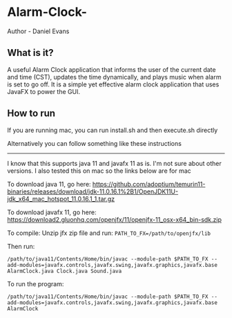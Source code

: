 # Alarm-Clock-

Author - Daniel Evans 

What is it?
-------------
A useful Alarm Clock application that informs the user of the current date and time (CST), updates the time dynamically, and plays music when alarm is set to go off. It is a simple yet effective alarm clock application that uses JavaFX to power the GUI. 

 How to run
-------------
If you are running mac, you can run install.sh and then execute.sh directly

Alternatively you can follow something like these instructions
________________________________________________________________
I know that this supports java 11 and javafx 11 as is. I'm not sure about other versions. I also tested this on mac so the links below are for mac

To download java 11, go here: https://github.com/adoptium/temurin11-binaries/releases/download/jdk-11.0.16.1%2B1/OpenJDK11U-jdk_x64_mac_hotspot_11.0.16.1_1.tar.gz

To download javafx 11, go here: https://download2.gluonhq.com/openjfx/11/openjfx-11_osx-x64_bin-sdk.zip

To compile:
Unzip jfx zip file and run:
`PATH_TO_FX=/path/to/openjfx/lib`

Then run:
```
/path/to/java11/Contents/Home/bin/javac --module-path $PATH_TO_FX --add-modules=javafx.controls,javafx.swing,javafx.graphics,javafx.base AlarmClock.java Clock.java Sound.java
```

To run the program:
```
/path/to/java11/Contents/Home/bin/javac --module-path $PATH_TO_FX --add-modules=javafx.controls,javafx.swing,javafx.graphics,javafx.base AlarmClock
```
